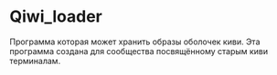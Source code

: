 # Qiwi_loader
Программа которая может хранить образы оболочек киви. Эта программа создана для сообщества посвящённому старым киви терминалам.
